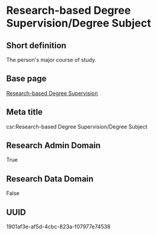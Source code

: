 # Research-based Degree Supervision/Degree Subject
## Short definition
The person's major course of study.
## Base page
[Research-based Degree Supervision](../../Objects/Research-based%20Degree%20Supervision.md)
## Meta title
csr:Research-based Degree Supervision/Degree Subject
## Research Admin Domain
True
## Research Data Domain
False
## UUID
1901af3e-af5d-4cbc-823a-f07977e74538
